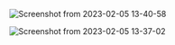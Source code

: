 ![Screenshot from 2023-02-05 13-40-58](https://user-images.githubusercontent.com/91268003/216814313-21240852-a437-492a-8339-e88dd7191585.png)

![Screenshot from 2023-02-05 13-37-02](https://user-images.githubusercontent.com/91268003/216814237-d3b4a6f4-4fde-4aec-a8d7-7cb68a61b5e3.png)
